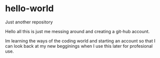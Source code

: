 # hello-world
Just another repository 

Hello all this is just me messing around and creating a git-hub account.

Im learning the ways of the coding world and starting an account so that I can look back at my new begginings when I use this later for profesional use.
